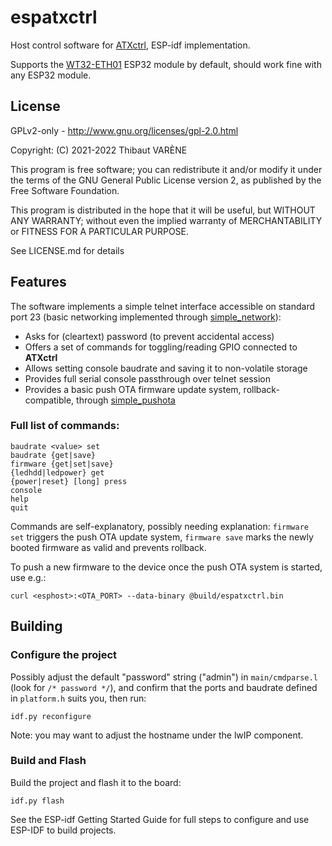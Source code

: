 # espatxctrl

Host control software for [ATXctrl](http://hacks.slashdirt.org/hw/atxctrl/), ESP-idf implementation.

Supports the [WT32-ETH01](http://www.wireless-tag.com/portfolio/wt32-eth01/) ESP32 module by default,
should work fine with any ESP32 module.

## License

GPLv2-only - http://www.gnu.org/licenses/gpl-2.0.html

Copyright: (C) 2021-2022 Thibaut VARÈNE

This program is free software; you can redistribute it and/or
modify it under the terms of the GNU General Public License version 2,
as published by the Free Software Foundation.

This program is distributed in the hope that it will be useful, but WITHOUT ANY WARRANTY;
without even the implied warranty of MERCHANTABILITY or FITNESS FOR A PARTICULAR PURPOSE.

See LICENSE.md for details

## Features

The software implements a simple telnet interface accessible on standard port 23
(basic networking implemented through [simple_network](http://vcs.slashdirt.org/git/sw/ESP/simple_network.git)):

- Asks for (cleartext) password (to prevent accidental access) 
- Offers a set of commands for toggling/reading GPIO connected to **ATXctrl**
- Allows setting console baudrate and saving it to non-volatile storage
- Provides full serial console passthrough over telnet session
- Provides a basic push OTA firmware update system, rollback-compatible, through [simple_pushota](http://vcs.slashdirt.org/git/sw/ESP/simple_pushota.git)

### Full list of commands:

```
baudrate <value> set
baudrate {get|save}
firmware {get|set|save}
{ledhdd|ledpower} get
{power|reset} [long] press
console
help
quit
```

Commands are self-explanatory, possibly needing explanation: `firmware set` triggers the push OTA update system,
`firmware save` marks the newly booted firmware as valid and prevents rollback.

To push a new firmware to the device once the push OTA system is started, use e.g.:

`curl <esphost>:<OTA_PORT> --data-binary @build/espatxctrl.bin`

## Building

### Configure the project

Possibly adjust the default "password" string ("admin") in `main/cmdparse.l` (look for `/* password */`),
and confirm that the ports and baudrate defined in `platform.h` suits you, then run:

`idf.py reconfigure`

Note: you may want to adjust the hostname under the lwIP component.

### Build and Flash

Build the project and flash it to the board:

`idf.py flash`

See the ESP-idf Getting Started Guide for full steps to configure and use ESP-IDF to build projects.
